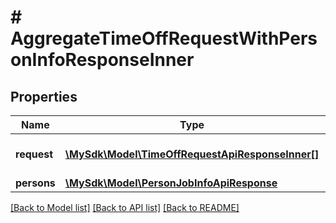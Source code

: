 # # AggregateTimeOffRequestWithPersonInfoResponseInner

## Properties

Name | Type | Description | Notes
------------ | ------------- | ------------- | -------------
**request** | [**\MySdk\Model\TimeOffRequestApiResponseInner[]**](TimeOffRequestApiResponseInner.md) | Time off request API response | [optional]
**persons** | [**\MySdk\Model\PersonJobInfoApiResponse**](PersonJobInfoApiResponse.md) |  | [optional]

[[Back to Model list]](../../README.md#models) [[Back to API list]](../../README.md#endpoints) [[Back to README]](../../README.md)
